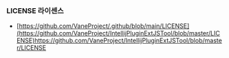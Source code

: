 ### LICENSE 라이센스
- [https://github.com/VaneProject/.github/blob/main/LICENSE](https://github.com/VaneProject/IntellijPluginExtJSTool/blob/master/LICENSE)https://github.com/VaneProject/IntellijPluginExtJSTool/blob/master/LICENSE

